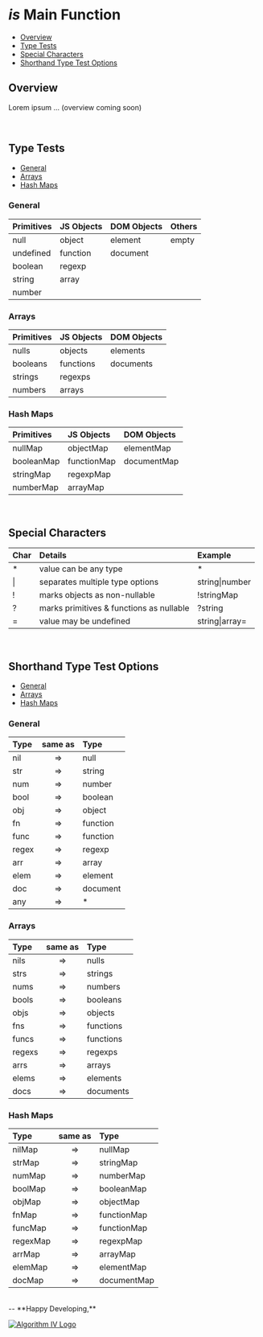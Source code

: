 # _is_ Main Function
- [Overview](#overview)
- [Type Tests](#type-tests)
- [Special Characters](#special-chars)
- [Shorthand Type Test Options](#shorthand-tests)

<a name="overview"></a>

## Overview
Lorem ipsum ... (overview coming soon)


<a name="type-tests"></a>
<br />
## Type Tests
- [General](#type-general)
- [Arrays](#type-arrays)
- [Hash Maps](#type-maps)

<a name="type-general"></a>
### General

| Primitives | JS Objects | DOM Objects | Others |
| :--------- | :--------- | :---------- | :----- |
| null       | object     | element     | empty  |
| undefined  | function   | document    |        |
| boolean    | regexp     |             |        |
| string     | array      |             |        |
| number     |            |             |        |

<a name="type-arrays"></a>
### Arrays

| Primitives | JS Objects | DOM Objects |
| :--------- | :--------- | :---------- |
| nulls      | objects    | elements    |
| booleans   | functions  | documents   |
| strings    | regexps    |             |
| numbers    | arrays     |             |

<a name="type-maps"></a>
### Hash Maps

| Primitives | JS Objects  | DOM Objects |
| :--------- | :---------- | :---------- |
| nullMap    | objectMap   | elementMap  |
| booleanMap | functionMap | documentMap |
| stringMap  | regexpMap   |             |
| numberMap  | arrayMap    |             |


<a name="special-chars"></a>
<br />
## Special Characters

| Char   | Details                                  | Example            |
| :----- | :--------------------------------------- | :----------------- |
| *      | value can be any type                    | *                  |
| &#124; | separates multiple type options          | string&#124;number |
| !      | marks objects as non-nullable            | !stringMap         |
| ?      | marks primitives & functions as nullable | ?string            |
| =      | value may be undefined                   | string&#124;array= |


<a name="shorthand-tests"></a>
<br />
## Shorthand Type Test Options
- [General](#shorthand-general)
- [Arrays](#shorthand-arrays)
- [Hash Maps](#shorthand-maps)

<a name="shorthand-general"></a>
### General

| Type  | same as | Type      |
| :---- | :-----: | :-------- |
| nil   | =>      | null      |
| str   | =>      | string    |
| num   | =>      | number    |
| bool  | =>      | boolean   |
| obj   | =>      | object    |
| fn    | =>      | function  |
| func  | =>      | function  |
| regex | =>      | regexp    |
| arr   | =>      | array     |
| elem  | =>      | element   |
| doc   | =>      | document  |
| any   | =>      | *         |

<a name="shorthand-arrays"></a>
### Arrays

| Type   | same as | Type      |
| :----- | :-----: | :-------- |
| nils   | =>      | nulls     |
| strs   | =>      | strings   |
| nums   | =>      | numbers   |
| bools  | =>      | booleans  |
| objs   | =>      | objects   |
| fns    | =>      | functions |
| funcs  | =>      | functions |
| regexs | =>      | regexps   |
| arrs   | =>      | arrays    |
| elems  | =>      | elements  |
| docs   | =>      | documents |

<a name="shorthand-maps"></a>
### Hash Maps

| Type     | same as | Type        |
| :------- | :-----: | :---------- |
| nilMap   | =>      | nullMap     |
| strMap   | =>      | stringMap   |
| numMap   | =>      | numberMap   |
| boolMap  | =>      | booleanMap  |
| objMap   | =>      | objectMap   |
| fnMap    | =>      | functionMap |
| funcMap  | =>      | functionMap |
| regexMap | =>      | regexpMap   |
| arrMap   | =>      | arrayMap    |
| elemMap  | =>      | elementMap  |
| docMap   | =>      | documentMap |


<br />
--
**Happy Developing,**

<a href="http://www.algorithmiv.com/are"><img src="http://www.algorithmiv.com/images/aIV-logo.png" alt="Algorithm IV Logo" /></a>
